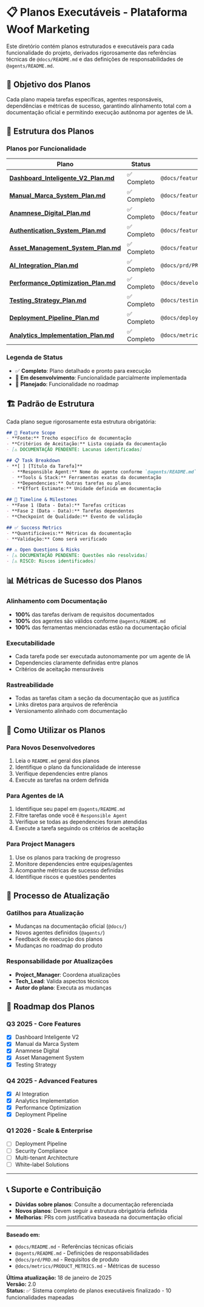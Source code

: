 # 📋 Planos Executáveis - Plataforma Woof Marketing

Este diretório contém planos estruturados e executáveis para cada funcionalidade do projeto, derivados rigorosamente das referências técnicas de `@docs/README.md` e das definições de responsabilidades de `@agents/README.md`.

## 🎯 Objetivo dos Planos

Cada plano mapeia tarefas específicas, agentes responsáveis, dependências e métricas de sucesso, garantindo alinhamento total com a documentação oficial e permitindo execução autônoma por agentes de IA.

## 📂 Estrutura dos Planos

### Planos por Funcionalidade

| Plano | Status | Baseado em | Agente Principal |
|-------|--------|------------|------------------|
| [**Dashboard_Inteligente_V2_Plan.md**](./Dashboard_Inteligente_V2_Plan.md) | ✅ Completo | `@docs/features/DASHBOARD_V2_IMPLEMENTATION.md` | `Frontend_Developer` |
| [**Manual_Marca_System_Plan.md**](./Manual_Marca_System_Plan.md) | ✅ Completo | `@docs/features/MANUAL_MARCA_SYSTEM.md` | `Backend_Developer` |
| [**Anamnese_Digital_Plan.md**](./Anamnese_Digital_Plan.md) | ✅ Completo | `@docs/features/ANAMNESE_DIGITAL.md` | `Backend_Developer` |
| [**Authentication_System_Plan.md**](./Authentication_System_Plan.md) | ✅ Completo | `@docs/features/AUTHENTICATION_STATUS.md` | `Security_Engineer` |
| [**Asset_Management_System_Plan.md**](./Asset_Management_System_Plan.md) | ✅ Completo | `@docs/features/LOGO_UPLOAD_SYSTEM.md` | `Backend_Developer` |
| [**AI_Integration_Plan.md**](./AI_Integration_Plan.md) | ✅ Completo | `@docs/prd/PRD.md#integração-ai-real` | `Backend_Developer` |
| [**Performance_Optimization_Plan.md**](./Performance_Optimization_Plan.md) | ✅ Completo | `@docs/development/DEVELOPMENT_GUIDE.md#performance` | `Tech_Lead` |
| [**Testing_Strategy_Plan.md**](./Testing_Strategy_Plan.md) | ✅ Completo | `@docs/testing/TEST_STRATEGY.md` | `QA_Engineer` |
| [**Deployment_Pipeline_Plan.md**](./Deployment_Pipeline_Plan.md) | ✅ Completo | `@docs/deployment/DEPLOYMENT_PROCESS.md` | `DevOps_Specialist` |
| [**Analytics_Implementation_Plan.md**](./Analytics_Implementation_Plan.md) | ✅ Completo | `@docs/metrics/PRODUCT_METRICS.md` | `Backend_Developer` |

### Legenda de Status
- ✅ **Completo**: Plano detalhado e pronto para execução
- 🔄 **Em desenvolvimento**: Funcionalidade parcialmente implementada
- 📝 **Planejado**: Funcionalidade no roadmap

## 🏗️ Padrão de Estrutura

Cada plano segue rigorosamente esta estrutura obrigatória:

```markdown
## 🎯 Feature Scope  
- **Fonte:** Trecho específico de documentação
- **Critérios de Aceitação:** Lista copiada da documentação
- [⚠️ DOCUMENTAÇÃO PENDENTE: Lacunas identificadas]

## 📋 Task Breakdown  
- **[ ] [Título da Tarefa]**  
  - **Responsible Agent:** Nome do agente conforme `@agents/README.md`
  - **Tools & Stack:** Ferramentas exatas da documentação
  - **Dependencies:** Outras tarefas ou planos
  - **Effort Estimate:** Unidade definida em documentação

## 📅 Timeline & Milestones  
- **Fase 1 (Data - Data):** Tarefas críticas
- **Fase 2 (Data - Data):** Tarefas dependentes
- **Checkpoint de Qualidade:** Evento de validação

## ✅ Success Metrics  
- **Quantificáveis:** Métricas da documentação
- **Validação:** Como será verificado

## ⚠️ Open Questions & Risks  
- [⚠️ DOCUMENTAÇÃO PENDENTE: Questões não resolvidas]
- [⚠️ RISCO: Riscos identificados]
```

## 📊 Métricas de Sucesso dos Planos

### Alinhamento com Documentação
- **100%** das tarefas derivam de requisitos documentados
- **100%** dos agentes são válidos conforme `@agents/README.md`
- **100%** das ferramentas mencionadas estão na documentação oficial

### Executabilidade
- Cada tarefa pode ser executada autonomamente por um agente de IA
- Dependencies claramente definidas entre planos
- Critérios de aceitação mensuráveis

### Rastreabilidade
- Todas as tarefas citam a seção da documentação que as justifica
- Links diretos para arquivos de referência
- Versionamento alinhado com documentação

## 🎯 Como Utilizar os Planos

### Para Novos Desenvolvedores
1. Leia o `README.md` geral dos planos
2. Identifique o plano da funcionalidade de interesse
3. Verifique dependencies entre planos
4. Execute as tarefas na ordem definida

### Para Agentes de IA
1. Identifique seu papel em `@agents/README.md`
2. Filtre tarefas onde você é `Responsible Agent`
3. Verifique se todas as dependencies foram atendidas
4. Execute a tarefa seguindo os critérios de aceitação

### Para Project Managers
1. Use os planos para tracking de progresso
2. Monitore dependencies entre equipes/agentes
3. Acompanhe métricas de sucesso definidas
4. Identifique riscos e questões pendentes

## 🔄 Processo de Atualização

### Gatilhos para Atualização
- Mudanças na documentação oficial (`@docs/`)
- Novos agentes definidos (`@agents/`)
- Feedback de execução dos planos
- Mudanças no roadmap do produto

### Responsabilidade por Atualizações
- **Project_Manager**: Coordena atualizações
- **Tech_Lead**: Valida aspectos técnicos
- **Autor do plano**: Executa as mudanças

## 🚀 Roadmap dos Planos

### Q3 2025 - Core Features
- [x] Dashboard Inteligente V2
- [x] Manual da Marca System
- [x] Anamnese Digital
- [x] Asset Management System
- [x] Testing Strategy

### Q4 2025 - Advanced Features  
- [x] AI Integration
- [x] Analytics Implementation
- [x] Performance Optimization
- [x] Deployment Pipeline

### Q1 2026 - Scale & Enterprise
- [ ] Deployment Pipeline
- [ ] Security Compliance
- [ ] Multi-tenant Architecture
- [ ] White-label Solutions

---

## 📞 Suporte e Contribuição

- **Dúvidas sobre planos**: Consulte a documentação referenciada
- **Novos planos**: Devem seguir a estrutura obrigatória definida
- **Melhorias**: PRs com justificativa baseada na documentação oficial

---

**Baseado em:**
- `@docs/README.md` - Referências técnicas oficiais
- `@agents/README.md` - Definições de responsabilidades
- `@docs/prd/PRD.md` - Requisitos de produto
- `@docs/metrics/PRODUCT_METRICS.md` - Métricas de sucesso

**Última atualização:** 18 de janeiro de 2025  
**Versão:** 2.0  
**Status:** ✅ Sistema completo de planos executáveis finalizado - 10 funcionalidades mapeadas
